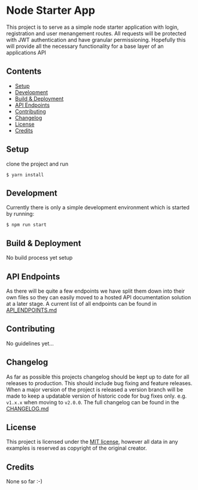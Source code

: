 # Node Starter App

This project is to serve as a simple node starter application with login, registration and user menangement routes. All requests will be protected with JWT authentication and have granular permissioning. Hopefully this will provide all the necessary functionality for a base layer of an applications API

## Contents

* [Setup](#setup)
* [Development](#development)
* [Build & Deployment](#build--deployment)
* [API Endpoints](#api-endpoints)
* [Contributing](#contributing)
* [Changelog](#changelog)
* [License](#license)
* [Credits](#credits)

## Setup

clone the project and run

```
$ yarn install
```

## Development

Currently there is only a simple development environment which is started by running:

```
$ npm run start
```

## Build & Deployment

No build process yet setup

## API Endpoints

As there will be quite a few endpoints we have split them down into their own files so they can easily moved to a hosted API documentation solution at a later stage. A current list of all endpoints can be found in [API_ENDPOINTS.md](./API_ENDPOINTS.md)

## Contributing

No guidelines yet...

## Changelog

As far as possible this projects changelog should be kept up to date for all releases to production. This should include bug fixing and feature releases. When a major version of the project is released a version branch will be made to keep a updatable version of historic code for bug fixes only. e.g. `v1.x.x` when moving to `v2.0.0`. The full changelog can be found in the [CHANGELOG.md](./CHANGELOG.md)

## License

This project is licensed under the [MIT license](./LICENSE), however all data in any examples is reserved as copyright of the original creator.

## Credits

None so far :-)
